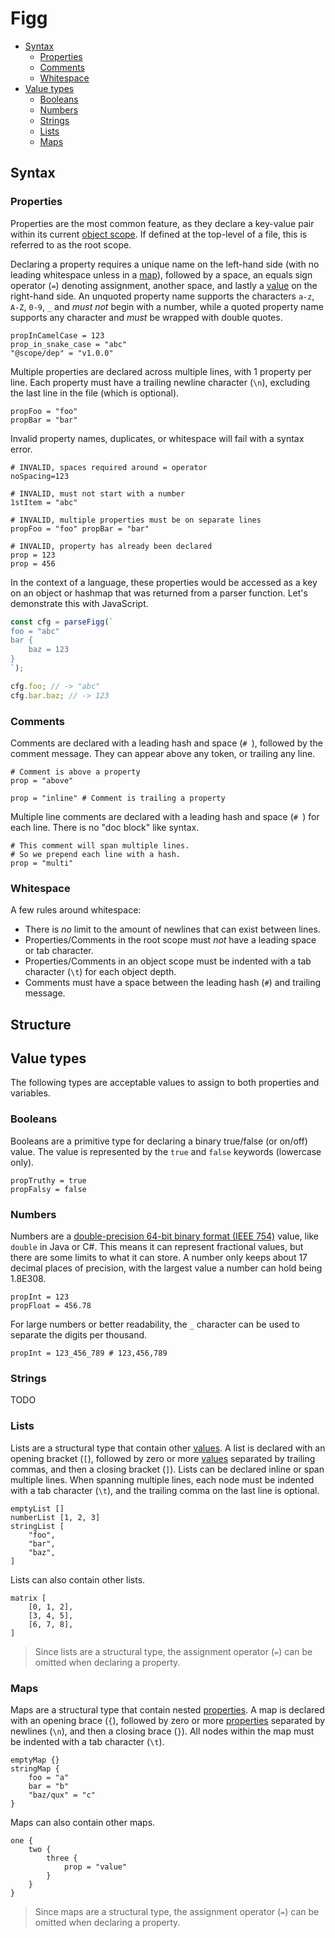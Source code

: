# Figg

- [Syntax](#syntax)
  - [Properties](#properties)
  - [Comments](#comments)
  - [Whitespace](#whitespace)
- [Value types](#value-types)
  - [Booleans](#booleans)
  - [Numbers](#numbers)
  - [Strings](#strings)
  - [Lists](#lists)
  - [Maps](#maps)

## Syntax

### Properties

Properties are the most common feature, as they declare a key-value pair within its current [object scope](#maps). If defined at the top-level of a file, this is referred to as the root scope.

Declaring a property requires a unique name on the left-hand side (with no leading whitespace unless in a [map](#maps)), followed by a space, an equals sign operator (`=`) denoting assignment, another space, and lastly a [value](#value-types) on the right-hand side. An unquoted property name supports the characters `a-z`, `A-Z`, `0-9`, `_` and _must not_ begin with a number, while a quoted property name supports any character and _must_ be wrapped with double quotes.

```
propInCamelCase = 123
prop_in_snake_case = "abc"
"@scope/dep" = "v1.0.0"
```

Multiple properties are declared across multiple lines, with 1 property per line. Each property must have a trailing newline character (`\n`), excluding the last line in the file (which is optional).

```
propFoo = "foo"
propBar = "bar"
```

Invalid property names, duplicates, or whitespace will fail with a syntax error.

```
# INVALID, spaces required around = operator
noSpacing=123

# INVALID, must not start with a number
1stItem = "abc"

# INVALID, multiple properties must be on separate lines
propFoo = "foo" propBar = "bar"

# INVALID, property has already been declared
prop = 123
prop = 456
```

In the context of a language, these properties would be accessed as a key on an object or hashmap that was returned from a parser function. Let's demonstrate this with JavaScript.

```js
const cfg = parseFigg(`
foo = "abc"
bar {
	baz = 123
}
`);

cfg.foo; // -> "abc"
cfg.bar.baz; // -> 123
```

### Comments

Comments are declared with a leading hash and space (`# `), followed by the comment message. They can appear above any token, or trailing any line.

```
# Comment is above a property
prop = "above"

prop = "inline" # Comment is trailing a property
```

Multiple line comments are declared with a leading hash and space (`# `) for each line. There is no "doc block" like syntax.

```
# This comment will span multiple lines.
# So we prepend each line with a hash.
prop = "multi"
```

### Whitespace

A few rules around whitespace:

- There is _no_ limit to the amount of newlines that can exist between lines.
- Properties/Comments in the root scope must _not_ have a leading space or tab character.
- Properties/Comments in an object scope must be indented with a tab character (`\t`) for each object depth.
- Comments must have a space between the leading hash (`#`) and trailing message.

## Structure

## Value types

The following types are acceptable values to assign to both properties and variables.

### Booleans

Booleans are a primitive type for declaring a binary true/false (or on/off) value. The value is represented by the `true` and `false` keywords (lowercase only). 

```
propTruthy = true
propFalsy = false
```

### Numbers

Numbers are a [double-precision 64-bit binary format (IEEE 754)](https://en.wikipedia.org/wiki/Floating-point_arithmetic) value, like `double` in Java or C#. This means it can represent fractional values, but there are some limits to what it can store. A number only keeps about 17 decimal places of precision, with the largest value a number can hold being 1.8E308.

```
propInt = 123
propFloat = 456.78
```

For large numbers or better readability, the `_` character can be used to separate the digits per thousand.

```
propInt = 123_456_789 # 123,456,789
```

### Strings

TODO

### Lists

Lists are a structural type that contain other [values](#value-types). A list is declared with an opening bracket (`[`), followed by zero or more [values](#value-types) separated by trailing commas, and then a closing bracket (`]`). Lists can be declared inline or span multiple lines. When spanning multiple lines, each node must be indented with a tab character (`\t`), and the trailing comma on the last line is optional.

```
emptyList []
numberList [1, 2, 3]
stringList [
	"foo",
	"bar",
	"baz",
]
```

Lists can also contain other lists.

```
matrix [
	[0, 1, 2],
	[3, 4, 5],
	[6, 7, 8],
]
```

> Since lists are a structural type, the assignment operator (`=`) can be omitted when declaring a property.

### Maps

Maps are a structural type that contain nested [properties](#properties). A map is declared with an opening brace (`{`), followed by zero or more [properties](#properties) separated by newlines (`\n`), and then a closing brace (`}`). All nodes within the map must be indented with a tab character (`\t`).

```
emptyMap {}
stringMap {
	foo = "a"
	bar = "b"
	"baz/qux" = "c"
}
```

Maps can also contain other maps.

```
one {
	two {
		three {
			prop = "value"
		}
	}
}
```

> Since maps are a structural type, the assignment operator (`=`) can be omitted when declaring a property.
